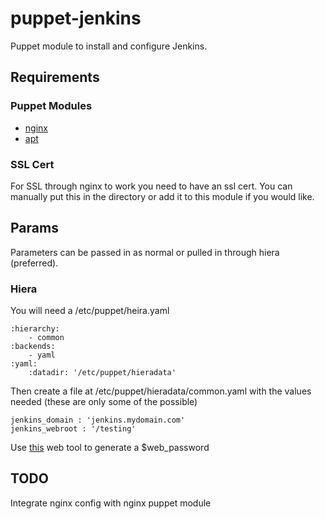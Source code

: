 puppet-jenkins
==============

Puppet module to install and configure Jenkins.

Requirements
------------

### Puppet Modules

* [nginx](https://github.com/BenoitCattie/puppet-nginx)
* [apt](https://github.com/evolvingweb/puppet-apt.git)

### SSL Cert

For SSL through nginx to work you need to have an ssl cert. You can manually put this in the directory or add it to this module if you would like.

Params
-----
Parameters can be passed in as normal or pulled in through hiera (preferred).

### Hiera
You will need a /etc/puppet/heira.yaml

    :hierarchy:
        - common
    :backends:
        - yaml
    :yaml:
        :datadir: '/etc/puppet/hieradata'

Then create a file at /etc/puppet/hieradata/common.yaml with the values needed (these are only some of the possible)

    jenkins_domain : 'jenkins.mydomain.com'
    jenkins_webroot : '/testing'

Use [this](http://www.htaccesstools.com/htpasswd-generator/) web tool to generate a $web_password

TODO
----

Integrate nginx config with nginx puppet module
